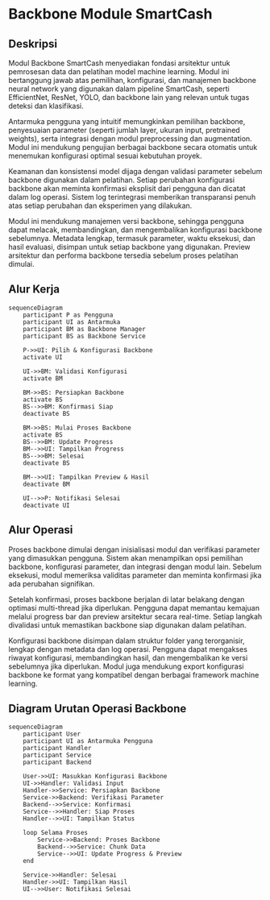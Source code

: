 # Backbone Module SmartCash

## Deskripsi

Modul Backbone SmartCash menyediakan fondasi arsitektur untuk pemrosesan data dan pelatihan model machine learning. Modul ini bertanggung jawab atas pemilihan, konfigurasi, dan manajemen backbone neural network yang digunakan dalam pipeline SmartCash, seperti EfficientNet, ResNet, YOLO, dan backbone lain yang relevan untuk tugas deteksi dan klasifikasi.

Antarmuka pengguna yang intuitif memungkinkan pemilihan backbone, penyesuaian parameter (seperti jumlah layer, ukuran input, pretrained weights), serta integrasi dengan modul preprocessing dan augmentation. Modul ini mendukung pengujian berbagai backbone secara otomatis untuk menemukan konfigurasi optimal sesuai kebutuhan proyek.

Keamanan dan konsistensi model dijaga dengan validasi parameter sebelum backbone digunakan dalam pelatihan. Setiap perubahan konfigurasi backbone akan meminta konfirmasi eksplisit dari pengguna dan dicatat dalam log operasi. Sistem log terintegrasi memberikan transparansi penuh atas setiap perubahan dan eksperimen yang dilakukan.

Modul ini mendukung manajemen versi backbone, sehingga pengguna dapat melacak, membandingkan, dan mengembalikan konfigurasi backbone sebelumnya. Metadata lengkap, termasuk parameter, waktu eksekusi, dan hasil evaluasi, disimpan untuk setiap backbone yang digunakan. Preview arsitektur dan performa backbone tersedia sebelum proses pelatihan dimulai.

## Alur Kerja

```mermaid
sequenceDiagram
    participant P as Pengguna
    participant UI as Antarmuka
    participant BM as Backbone Manager
    participant BS as Backbone Service

    P->>UI: Pilih & Konfigurasi Backbone
    activate UI

    UI->>BM: Validasi Konfigurasi
    activate BM

    BM->>BS: Persiapkan Backbone
    activate BS
    BS-->>BM: Konfirmasi Siap
    deactivate BS

    BM->>BS: Mulai Proses Backbone
    activate BS
    BS-->>BM: Update Progress
    BM-->>UI: Tampilkan Progress
    BS-->>BM: Selesai
    deactivate BS

    BM-->>UI: Tampilkan Preview & Hasil
    deactivate BM

    UI-->>P: Notifikasi Selesai
    deactivate UI
```

## Alur Operasi

Proses backbone dimulai dengan inisialisasi modul dan verifikasi parameter yang dimasukkan pengguna. Sistem akan menampilkan opsi pemilihan backbone, konfigurasi parameter, dan integrasi dengan modul lain. Sebelum eksekusi, modul memeriksa validitas parameter dan meminta konfirmasi jika ada perubahan signifikan.

Setelah konfirmasi, proses backbone berjalan di latar belakang dengan optimasi multi-thread jika diperlukan. Pengguna dapat memantau kemajuan melalui progress bar dan preview arsitektur secara real-time. Setiap langkah divalidasi untuk memastikan backbone siap digunakan dalam pelatihan.

Konfigurasi backbone disimpan dalam struktur folder yang terorganisir, lengkap dengan metadata dan log operasi. Pengguna dapat mengakses riwayat konfigurasi, membandingkan hasil, dan mengembalikan ke versi sebelumnya jika diperlukan. Modul juga mendukung export konfigurasi backbone ke format yang kompatibel dengan berbagai framework machine learning.

## Diagram Urutan Operasi Backbone

```mermaid
sequenceDiagram
    participant User
    participant UI as Antarmuka Pengguna
    participant Handler
    participant Service
    participant Backend

    User->>UI: Masukkan Konfigurasi Backbone
    UI->>Handler: Validasi Input
    Handler->>Service: Persiapkan Backbone
    Service->>Backend: Verifikasi Parameter
    Backend-->>Service: Konfirmasi
    Service-->>Handler: Siap Proses
    Handler-->>UI: Tampilkan Status

    loop Selama Proses
        Service->>Backend: Proses Backbone
        Backend-->>Service: Chunk Data
        Service-->>UI: Update Progress & Preview
    end

    Service->>Handler: Selesai
    Handler->>UI: Tampilkan Hasil
    UI-->>User: Notifikasi Selesai
```
